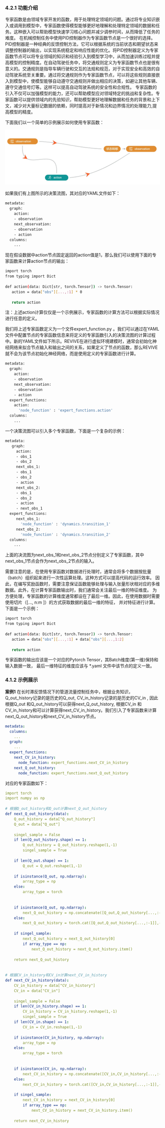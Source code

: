 ### 4.2.1 功能介绍
专家函数是由领域专家开发的函数，用于处理特定领域的问题。通过将专业知识嵌入或调用到模型中，专家函数使得模型能够更好地理解和处理特定领域的数据和任务。这种嵌入可以帮助模型快速学习核心问题并减少调参时间，从而降低了任务的难度。
在机械控制任务中使用PID控制器作为专家函数节点是一个很好的选择。PID控制器是一种经典的反馈控制方法，它可以根据系统的当前状态和期望状态来调整控制器的输出，以实现系统稳定和响应性能的优化。将PID控制器定义为专家函数节点可以将专业领域的知识和经验引入到模型学习中，从而加速训练过程并提高模型的控制精度。在自动驾驶任务中，将交通规则定义为专家函数节点也是很有意义的。交通规则是指导车辆行驶和交互的法规和规范，对于实现安全和高效的自动驾驶系统至关重要。通过将交通规则作为专家函数节点，可以将这些规则直接嵌入到模型中，使模型能够自动遵守交通规则并做出相应的决策，如避让其他车辆、遵守交通信号灯等。这样可以提高自动驾驶系统的安全性和合规性。
专家函数的引入不仅可以加强模型的能力，还可以帮助模型应对领域特定的挑战和复杂性。专家函数可以提供领域内的先验知识，帮助模型更好地理解数据和任务的背景和上下文，减少对大量标记数据的依赖，同时提高对于新情况和边界情况的处理能力,提高模型的精度。

下面我们以一个简单的示例展示如何使用专家函数：

![](../assets/4.2-0.png)

如果我们有上图所示的决策流图，其对应的YAML文件如下：
```bash
metadata:
  graph:
    action:
    - observation
    next_observation:
    - observation
    - action
  columns:
    ...
```
现在假设数据中action节点固定返回的action值是1，那么我们可以使用下面的专家函数来计算action节点的输出：
```bash
import torch
from typing import Dict

def action(data: Dict[str, torch.Tensor]) -> torch.Tensor:
   action = data["obs"][...,:1] * 0

   return action
```
注：上述action计算仅仅是一个示例展示，专家函数的计算方法可以根据实际情况进行任意的定义。

我们将上述专家函数定义为一个文件expert_function.py 。我们可以通过在YAML文件中配置节点的专家函数信息来将定义的专家函数引入的决策流图的计算过程中。新的YAML文件如下所示。REVIVE在进行虚拟环境建模时，通常会初始化神经网络来拟合节点输入和输出之间的关系，如果定义了节点的函数，那么REVIVE就不会为该节点初始化神经网络，而是使用定义的专家函数进行计算。
```bash
metadata:
  graph:
    action:
    - observation
    next_observation:
    - observation
    - action
  expert_functions:
    action:
      'node_function' : 'expert_functions.action'
  columns:
    ...
```

一个决策流图可以引入多个专家函数，下面是一个复杂的示例：
```bash
metadata:
   graph:
     action:
     - obs_1
     - obs_2
     next_obs_1:
     - obs_1
     - obs_2
     - action
     next_obs_2:
     - obs_1
     - obs_2
     - action
     - next_obs_1
  expert_functions:
     next_obs_1:
       'node_function' : 'dynamics.transition_1'
     next_obs_2:
       'node_function' : 'dynamics.transition_2'
  columns:
    ...
```
上面的决流图为next_obs_1和next_obs_2节点分别定义了专家函数，其中next_obs_1节点会作为next_obs_2节点的输入。

需要注意的是，在使用专家函数对数据进行处理时，通常会将多个数据按批量（batch）组织起来进行一次性运算处理。这种方式可以提高代码的运行效率。 因此，在编写奖励函数时，需要注意保证函数能够处理与输入张量形状相对应的多维数据。此外，在计算专家函数输出时，我们通常会关注最后一维的特征维度。 为方便处理，专家函数的计算维度通常都设在了最后一维。因此，在使用数据时需要使用切片（[..., n:m ]）的方式获取数据的最后一维的特征， 并对特征进行计算。下面是一个示例：
```bash
import torch
from typing import Dict

def action(data: Dict[str, torch.Tensor]) -> torch.Tensor:
   action = data["obs"][...,:1] + data["obs"][...,1:2] 

   return action
```
专家函数的输出应该是一个对应的Pytorch Tensor，其Batch维度(第一维)保持和输入数据一致， 最后一维特征的维度应该与 *.yaml 文件中该节点的定义一致。

### 4.1.2 示例展示
**案例1**
在长时滞反馈情况下的管道流量控制任务中，根据业务知识，Q_out_history记录的是历史的Q_out, CV_in_history记录的是历史的CV_in , 因此根据Q_out 和Q_out_history可以获得next_Q_out_history, 根据CV_in 和CV_in_history和可以计算获得next_CV_in_history。我们引入了专家函数来计算next_Q_out_history和next_CV_in_history节点。
```yaml
metadata:
  columns:
    ...
  graph:
    ...
  expert_functions:
    next_CV_in_history:
      node_function: expert_functions.next_CV_in_history
    next_Q_out_history:
      node_function: expert_functions.next_Q_out_history
```
对应的专家函数如下：
```yaml
import torch
import numpy as np

# 根据Q_out_history和Q_out计算next_Q_out_history
def next_Q_out_history(data):    
    Q_out_history = data["Q_out_history"]
    Q_out = data["Q_out"]
    
    singel_sample = False
    if len(Q_out_history.shape) == 1:
        Q_out_history = Q_out_history.reshape(1,-1)
        singel_sample = True

    if len(Q_out.shape) == 1:
        Q_out = Q_out.reshape(1,-1)
    
    if isinstance(Q_out, np.ndarray):
        array_type = np
    else:
        array_type = torch
        
    
    if isinstance(Q_out, np.ndarray):
        next_Q_out_history = np.concatenate([Q_out,Q_out_history[...,:-1]],-1)
    else:
        next_Q_out_history = torch.cat([Q_out,Q_out_history[...,:-1]],-1)

    if singel_sample:
        next_Q_out_history = next_Q_out_history[0]
        if array_type == np:
            next_Q_out_history = next_Q_out_history.item()

    return next_Q_out_history


# 根据CV_in_history和CV_in计算next_CV_in_history
def next_CV_in_history(data):    
    CV_in_history = data["CV_in_history"]
    CV_in = data["CV_in"]
    
    singel_sample = False
    if len(CV_in_history.shape) == 1:
        CV_in_history = CV_in_history.reshape(1,-1)
        singel_sample = True
    if len(CV_in.shape) == 1:
        CV_in = CV_in.reshape(1,-1)
    
    if isinstance(CV_in_history, np.ndarray):
        array_type = np
    else:
        array_type = torch
        
    
    if isinstance(CV_in, np.ndarray):
        next_CV_in_history = np.concatenate([CV_in,CV_in_history[...,:-1]],-1)
    else:
        next_CV_in_history = torch.cat([CV_in,CV_in_history[...,:-1]],-1)

    if singel_sample:
        next_CV_in_history = next_CV_in_history[0]
        if array_type == np:
            next_CV_in_history = next_CV_in_history.item()

    return next_CV_in_history
```



